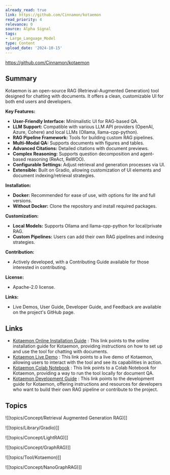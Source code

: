 ```yaml
---
already_read: true
link: https://github.com/Cinnamon/kotaemon
read_priority: 4
relevance: 0
source: Alpha Signal
tags:
- Large_Language_Model
type: Content
upload_date: '2024-10-15'
---
```


https://github.com/Cinnamon/kotaemon
## Summary

Kotaemon is an open-source RAG (Retrieval-Augmented Generation) tool designed for chatting with documents. It offers a clean, customizable UI for both end users and developers.

**Key Features:**
- **User-Friendly Interface:** Minimalistic UI for RAG-based QA.
- **LLM Support:** Compatible with various LLM API providers (OpenAI, Azure, Cohere) and local LLMs (Ollama, llama-cpp-python).
- **RAG Pipeline Framework:** Tools for building custom RAG pipelines.
- **Multi-Modal QA:** Supports documents with figures and tables.
- **Advanced Citations:** Detailed citations with document previews.
- **Complex Reasoning:** Supports question decomposition and agent-based reasoning (ReAct, ReWOO).
- **Configurable Settings:** Adjust retrieval and generation processes via UI.
- **Extensible:** Built on Gradio, allowing customization of UI elements and document indexing/retrieval strategies.

**Installation:**
- **Docker:** Recommended for ease of use, with options for lite and full versions.
- **Without Docker:** Clone the repository and install required packages.

**Customization:**
- **Local Models:** Supports Ollama and llama-cpp-python for local/private RAG.
- **Custom Pipelines:** Users can add their own RAG pipelines and indexing strategies.

**Contribution:**
- Actively developed, with a Contributing Guide available for those interested in contributing.

**License:**
- Apache-2.0 license.

**Links:**
- Live Demos, User Guide, Developer Guide, and Feedback are available on the project's GitHub page.
## Links

- [Kotaemon Online Installation Guide](https://cinnamon.github.io/kotaemon/online_install/) : This link points to the online installation guide for Kotaemon, providing instructions on how to set up and use the tool for chatting with documents.
- [Kotaemon Live Demo](https://huggingface.co/spaces/cin-model/kotaemon) : This link points to a live demo of Kotaemon, allowing users to interact with the tool and see its capabilities in action.
- [Kotaemon Colab Notebook](https://colab.research.google.com/drive/1eTfieec_UOowNizTJA1NjawBJH9y_1nn) : This link points to a Colab Notebook for Kotaemon, providing a way to run the tool locally for document QA.
- [Kotaemon Development Guide](https://cinnamon.github.io/kotaemon/development/) : This link points to the development guide for Kotaemon, offering instructions and resources for developers who want to build their own RAG pipeline or contribute to the project.

## Topics

![[topics/Concept/Retrieval Augmented Generation RAG)]]

![[topics/Library/Gradio)]]

![[topics/Concept/LightRAG)]]

![[topics/Concept/GraphRAG)]]

![[topics/Tool/Kotaemon)]]

![[topics/Concept/NanoGraphRAG)]]